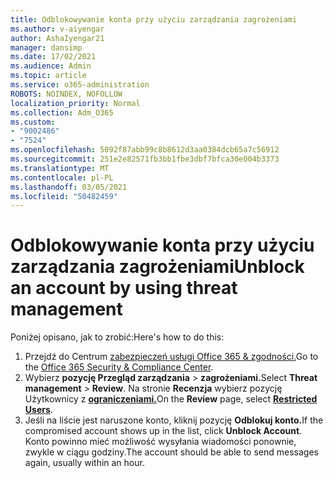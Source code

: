```yaml
---
title: Odblokowywanie konta przy użyciu zarządzania zagrożeniami
ms.author: v-aiyengar
author: AshaIyengar21
manager: dansimp
ms.date: 17/02/2021
ms.audience: Admin
ms.topic: article
ms.service: o365-administration
ROBOTS: NOINDEX, NOFOLLOW
localization_priority: Normal
ms.collection: Adm_O365
ms.custom:
- "9002486"
- "7524"
ms.openlocfilehash: 5092f87abb99c8b8612d3aa0384dcb65a7c56912
ms.sourcegitcommit: 251e2e82571fb3bb1fbe3dbf7bfca30e004b3373
ms.translationtype: MT
ms.contentlocale: pl-PL
ms.lasthandoff: 03/05/2021
ms.locfileid: "50482459"
---
```

# <a name="unblock-an-account-by-using-threat-management"></a><span data-ttu-id="1d65d-102">Odblokowywanie konta przy użyciu zarządzania zagrożeniami</span><span class="sxs-lookup"><span data-stu-id="1d65d-102">Unblock an account by using threat management</span></span>

<span data-ttu-id="1d65d-103">Poniżej opisano, jak to zrobić:</span><span class="sxs-lookup"><span data-stu-id="1d65d-103">Here's how to do this:</span></span> 

1. <span data-ttu-id="1d65d-104">Przejdź do Centrum [zabezpieczeń usługi Office 365 & zgodności.](https://go.microsoft.com/fwlink/p/?linkid=2077143)</span><span class="sxs-lookup"><span data-stu-id="1d65d-104">Go to the [Office 365 Security & Compliance Center](https://go.microsoft.com/fwlink/p/?linkid=2077143).</span></span>
1. <span data-ttu-id="1d65d-105">Wybierz **pozycję Przegląd zarządzania**  >  **zagrożeniami.**</span><span class="sxs-lookup"><span data-stu-id="1d65d-105">Select **Threat management** > **Review**.</span></span> <span data-ttu-id="1d65d-106">Na stronie **Recenzja** wybierz pozycję Użytkownicy z **[ograniczeniami.](https://go.microsoft.com/fwlink/?linkid=2103514)**</span><span class="sxs-lookup"><span data-stu-id="1d65d-106">On the **Review** page, select **[Restricted Users](https://go.microsoft.com/fwlink/?linkid=2103514)**.</span></span>
1. <span data-ttu-id="1d65d-107">Jeśli na liście jest naruszone konto, kliknij pozycję **Odblokuj konto.**</span><span class="sxs-lookup"><span data-stu-id="1d65d-107">If the compromised account shows up in the list, click **Unblock Account**.</span></span> <span data-ttu-id="1d65d-108">Konto powinno mieć możliwość wysyłania wiadomości ponownie, zwykle w ciągu godziny.</span><span class="sxs-lookup"><span data-stu-id="1d65d-108">The account should be able to send messages again, usually within an hour.</span></span>